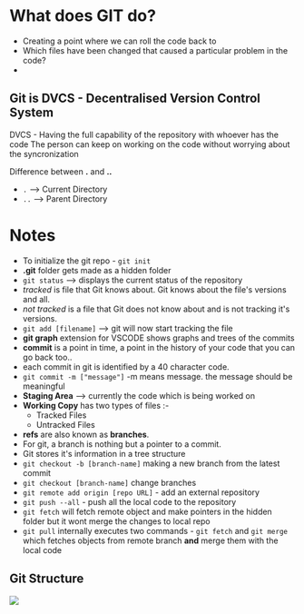 # What does GIT do?
+ Creating a point where we can roll the code back to
+ Which files have been changed that caused a particular problem in the code?
+ 
## Git is DVCS - **Decentralised Version Control System**

DVCS - Having the full capability of the repository with whoever has the code
The person can keep on working on the code without worrying about the syncronization

Difference between **.** and **..**
+ `.` --> Current Directory
+ `..` --> Parent Directory

# Notes
+ To initialize the git repo - `git init`
+ **.git** folder gets made as a hidden folder
+ `git status` --> displays the current status of the repository
+ _tracked_ is file that Git knows about. Git knows about the file's versions and all.
+ _not tracked_ is a file that Git does not know about and is not tracking it's versions.
+ `git add [filename]` --> git will now start tracking the file
+ __git graph__ extension for VSCODE shows graphs and trees of the commits
+ __commit__ is a point in time, a point in the history of your code that you can go back too..
+ each commit in git is identified by a 40 character code.
+ `git commit -m ["message"]` -m means message. the message should be meaningful
+ __Staging Area__ --> currently the code which is being worked on 
+ __Working Copy__ has two types of files :- 
    - Tracked Files
    - Untracked Files
+ __refs__ are also known as __branches__.
+ For git, a branch is nothing but a pointer to a commit.
+ Git stores it's information in a tree structure
+ `git checkout -b [branch-name]` making a new branch from the latest commit
+ `git checkout [branch-name]` change branches
+ `git remote add origin [repo URL]` - add an external repository
+ `git push --all` - push all the local code to the repository
+ `git fetch` will fetch remote object and make pointers in the hidden folder but it wont merge the changes to local repo
+ `git pull` internally executes two commands - `git fetch` and `git merge` which fetches objects from remote branch __and__ merge them with the local code

## Git Structure 
<img src="https://i.imgur.com/qHzslyt.png">

